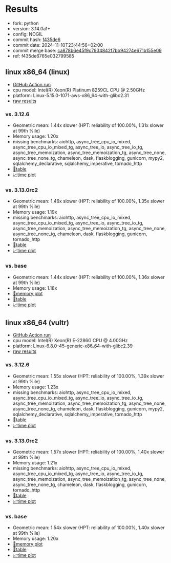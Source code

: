 # Results

- fork: python
- version: 3.14.0a1+
- config: NOGIL
- commit hash: [f435de6](https://github.com/python/cpython/commit/f435de6)
- commit date: 2024-11-10T23:44:56+02:00
- commit merge base: [ca878b6e45f9c7934842f7bb94274e671b155e09](https://github.com/python/cpython/commit/ca878b6e45f9c7934842f7bb94274e671b155e09)
- ref: f435de6765e032799585

## linux x86_64 (linux)

- [GitHub Action run](https://github.com/facebookexperimental/free-threading-benchmarking/actions/runs/11769821222)
- cpu model: Intel(R) Xeon(R) Platinum 8259CL CPU @ 2.50GHz
- platform: Linux-5.15.0-1071-aws-x86_64-with-glibc2.31
- [raw results](bm-20241110-linux-x86_64-python-f435de6765e032799585-3.14.0a1%2B-f435de6.json)

### vs. 3.12.6

- Geometric mean: 1.44x slower (HPT: reliability of 100.00%, 1.31x slower at 99th %ile)
- Memory usage: 1.20x
- missing benchmarks: aiohttp, async_tree_cpu_io_mixed, async_tree_cpu_io_mixed_tg, async_tree_io, async_tree_io_tg, async_tree_memoization, async_tree_memoization_tg, async_tree_none, async_tree_none_tg, chameleon, dask, flaskblogging, gunicorn, mypy2, sqlalchemy_declarative, sqlalchemy_imperative, tornado_http
- [📄table](bm-20241110-linux-x86_64-python-f435de6765e032799585-3.14.0a1%2B-f435de6-vs-3.12.6.md)
- [📈time plot](bm-20241110-linux-x86_64-python-f435de6765e032799585-3.14.0a1%2B-f435de6-vs-3.12.6.svg)

### vs. 3.13.0rc2

- Geometric mean: 1.46x slower (HPT: reliability of 100.00%, 1.35x slower at 99th %ile)
- Memory usage: 1.19x
- missing benchmarks: aiohttp, async_tree_cpu_io_mixed, async_tree_cpu_io_mixed_tg, async_tree_io, async_tree_io_tg, async_tree_memoization, async_tree_memoization_tg, async_tree_none, async_tree_none_tg, chameleon, dask, flaskblogging, gunicorn, tornado_http
- [📄table](bm-20241110-linux-x86_64-python-f435de6765e032799585-3.14.0a1%2B-f435de6-vs-3.13.0rc2.md)
- [📈time plot](bm-20241110-linux-x86_64-python-f435de6765e032799585-3.14.0a1%2B-f435de6-vs-3.13.0rc2.svg)

### vs. base

- Geometric mean: 1.44x slower (HPT: reliability of 100.00%, 1.36x slower at 99th %ile)
- Memory usage: 1.18x
- [🧠memory plot](bm-20241110-linux-x86_64-python-f435de6765e032799585-3.14.0a1%2B-f435de6-vs-base-mem.svg)
- [📄table](bm-20241110-linux-x86_64-python-f435de6765e032799585-3.14.0a1%2B-f435de6-vs-base.md)
- [📈time plot](bm-20241110-linux-x86_64-python-f435de6765e032799585-3.14.0a1%2B-f435de6-vs-base.svg)

## linux x86_64 (vultr)

- [GitHub Action run](https://github.com/facebookexperimental/free-threading-benchmarking/actions/runs/11769821222)
- cpu model: Intel(R) Xeon(R) E-2286G CPU @ 4.00GHz
- platform: Linux-6.8.0-45-generic-x86_64-with-glibc2.39
- [raw results](bm-20241110-vultr-x86_64-python-f435de6765e032799585-3.14.0a1%2B-f435de6.json)

### vs. 3.12.6

- Geometric mean: 1.55x slower (HPT: reliability of 100.00%, 1.39x slower at 99th %ile)
- Memory usage: 1.23x
- missing benchmarks: aiohttp, async_tree_cpu_io_mixed, async_tree_cpu_io_mixed_tg, async_tree_io, async_tree_io_tg, async_tree_memoization, async_tree_memoization_tg, async_tree_none, async_tree_none_tg, chameleon, dask, flaskblogging, gunicorn, mypy2, sqlalchemy_declarative, sqlalchemy_imperative, tornado_http
- [📄table](bm-20241110-vultr-x86_64-python-f435de6765e032799585-3.14.0a1%2B-f435de6-vs-3.12.6.md)
- [📈time plot](bm-20241110-vultr-x86_64-python-f435de6765e032799585-3.14.0a1%2B-f435de6-vs-3.12.6.svg)

### vs. 3.13.0rc2

- Geometric mean: 1.57x slower (HPT: reliability of 100.00%, 1.40x slower at 99th %ile)
- Memory usage: 1.21x
- missing benchmarks: aiohttp, async_tree_cpu_io_mixed, async_tree_cpu_io_mixed_tg, async_tree_io, async_tree_io_tg, async_tree_memoization, async_tree_memoization_tg, async_tree_none, async_tree_none_tg, chameleon, dask, flaskblogging, gunicorn, tornado_http
- [📄table](bm-20241110-vultr-x86_64-python-f435de6765e032799585-3.14.0a1%2B-f435de6-vs-3.13.0rc2.md)
- [📈time plot](bm-20241110-vultr-x86_64-python-f435de6765e032799585-3.14.0a1%2B-f435de6-vs-3.13.0rc2.svg)

### vs. base

- Geometric mean: 1.54x slower (HPT: reliability of 100.00%, 1.40x slower at 99th %ile)
- Memory usage: 1.20x
- [🧠memory plot](bm-20241110-vultr-x86_64-python-f435de6765e032799585-3.14.0a1%2B-f435de6-vs-base-mem.svg)
- [📄table](bm-20241110-vultr-x86_64-python-f435de6765e032799585-3.14.0a1%2B-f435de6-vs-base.md)
- [📈time plot](bm-20241110-vultr-x86_64-python-f435de6765e032799585-3.14.0a1%2B-f435de6-vs-base.svg)

